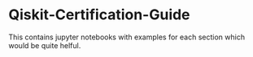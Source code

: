 # Qiskit-Certification-Guide
This contains jupyter notebooks with examples for each section  which would be quite helful.
